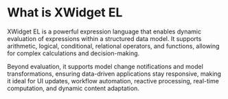 # What is XWidget EL

XWidget EL is a powerful expression language that enables dynamic evaluation of expressions
within a structured data model. It supports arithmetic, logical, conditional, relational
operators, and functions, allowing for complex calculations and decision-making.

Beyond evaluation, it supports model change notifications and model transformations,
ensuring data-driven applications stay responsive, making it ideal for UI updates, workflow
automation, reactive processing, real-time computation, and dynamic content adaptation.
